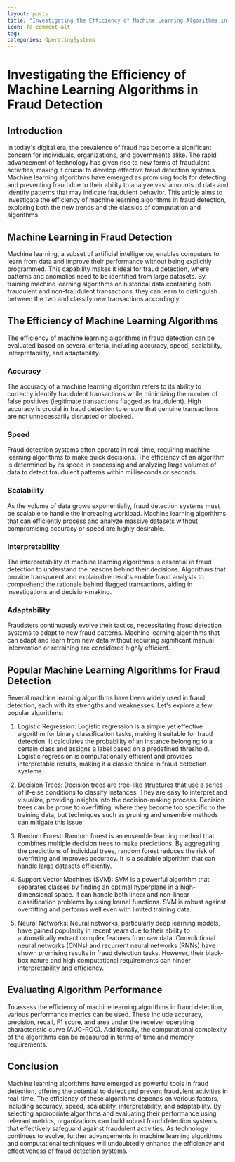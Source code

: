 ```yaml
---
layout: posts
title: "Investigating the Efficiency of Machine Learning Algorithms in Fraud Detection"
icon: fa-comment-alt
tag:      
categories: OperatingSystems
---
```



# Investigating the Efficiency of Machine Learning Algorithms in Fraud Detection

## Introduction

In today's digital era, the prevalence of fraud has become a significant concern for individuals, organizations, and governments alike. The rapid advancement of technology has given rise to new forms of fraudulent activities, making it crucial to develop effective fraud detection systems. Machine learning algorithms have emerged as promising tools for detecting and preventing fraud due to their ability to analyze vast amounts of data and identify patterns that may indicate fraudulent behavior. This article aims to investigate the efficiency of machine learning algorithms in fraud detection, exploring both the new trends and the classics of computation and algorithms.

## Machine Learning in Fraud Detection

Machine learning, a subset of artificial intelligence, enables computers to learn from data and improve their performance without being explicitly programmed. This capability makes it ideal for fraud detection, where patterns and anomalies need to be identified from large datasets. By training machine learning algorithms on historical data containing both fraudulent and non-fraudulent transactions, they can learn to distinguish between the two and classify new transactions accordingly.

## The Efficiency of Machine Learning Algorithms

The efficiency of machine learning algorithms in fraud detection can be evaluated based on several criteria, including accuracy, speed, scalability, interpretability, and adaptability.

### Accuracy

The accuracy of a machine learning algorithm refers to its ability to correctly identify fraudulent transactions while minimizing the number of false positives (legitimate transactions flagged as fraudulent). High accuracy is crucial in fraud detection to ensure that genuine transactions are not unnecessarily disrupted or blocked.

### Speed

Fraud detection systems often operate in real-time, requiring machine learning algorithms to make quick decisions. The efficiency of an algorithm is determined by its speed in processing and analyzing large volumes of data to detect fraudulent patterns within milliseconds or seconds.

### Scalability

As the volume of data grows exponentially, fraud detection systems must be scalable to handle the increasing workload. Machine learning algorithms that can efficiently process and analyze massive datasets without compromising accuracy or speed are highly desirable.

### Interpretability

The interpretability of machine learning algorithms is essential in fraud detection to understand the reasons behind their decisions. Algorithms that provide transparent and explainable results enable fraud analysts to comprehend the rationale behind flagged transactions, aiding in investigations and decision-making.

### Adaptability

Fraudsters continuously evolve their tactics, necessitating fraud detection systems to adapt to new fraud patterns. Machine learning algorithms that can adapt and learn from new data without requiring significant manual intervention or retraining are considered highly efficient.

## Popular Machine Learning Algorithms for Fraud Detection

Several machine learning algorithms have been widely used in fraud detection, each with its strengths and weaknesses. Let's explore a few popular algorithms:

1. Logistic Regression: Logistic regression is a simple yet effective algorithm for binary classification tasks, making it suitable for fraud detection. It calculates the probability of an instance belonging to a certain class and assigns a label based on a predefined threshold. Logistic regression is computationally efficient and provides interpretable results, making it a classic choice in fraud detection systems.

2. Decision Trees: Decision trees are tree-like structures that use a series of if-else conditions to classify instances. They are easy to interpret and visualize, providing insights into the decision-making process. Decision trees can be prone to overfitting, where they become too specific to the training data, but techniques such as pruning and ensemble methods can mitigate this issue.

3. Random Forest: Random forest is an ensemble learning method that combines multiple decision trees to make predictions. By aggregating the predictions of individual trees, random forest reduces the risk of overfitting and improves accuracy. It is a scalable algorithm that can handle large datasets efficiently.

4. Support Vector Machines (SVM): SVM is a powerful algorithm that separates classes by finding an optimal hyperplane in a high-dimensional space. It can handle both linear and non-linear classification problems by using kernel functions. SVM is robust against overfitting and performs well even with limited training data.

5. Neural Networks: Neural networks, particularly deep learning models, have gained popularity in recent years due to their ability to automatically extract complex features from raw data. Convolutional neural networks (CNNs) and recurrent neural networks (RNNs) have shown promising results in fraud detection tasks. However, their black-box nature and high computational requirements can hinder interpretability and efficiency.

## Evaluating Algorithm Performance

To assess the efficiency of machine learning algorithms in fraud detection, various performance metrics can be used. These include accuracy, precision, recall, F1 score, and area under the receiver operating characteristic curve (AUC-ROC). Additionally, the computational complexity of the algorithms can be measured in terms of time and memory requirements.

## Conclusion

Machine learning algorithms have emerged as powerful tools in fraud detection, offering the potential to detect and prevent fraudulent activities in real-time. The efficiency of these algorithms depends on various factors, including accuracy, speed, scalability, interpretability, and adaptability. By selecting appropriate algorithms and evaluating their performance using relevant metrics, organizations can build robust fraud detection systems that effectively safeguard against fraudulent activities. As technology continues to evolve, further advancements in machine learning algorithms and computational techniques will undoubtedly enhance the efficiency and effectiveness of fraud detection systems.